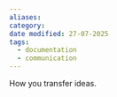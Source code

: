 ```yaml
---
aliases: 
category: 
date modified: 27-07-2025
tags:
  - documentation
  - communication
---
```

How you transfer ideas.